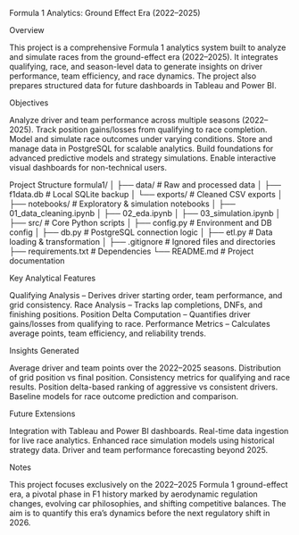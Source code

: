 Formula 1 Analytics: Ground Effect Era (2022–2025)

Overview

This project is a comprehensive Formula 1 analytics system built to analyze and simulate races from the ground-effect era (2022–2025).
It integrates qualifying, race, and season-level data to generate insights on driver performance, team efficiency, and race dynamics.
The project also prepares structured data for future dashboards in Tableau and Power BI.

Objectives

Analyze driver and team performance across multiple seasons (2022–2025).
Track position gains/losses from qualifying to race completion.
Model and simulate race outcomes under varying conditions.
Store and manage data in PostgreSQL for scalable analytics.
Build foundations for advanced predictive models and strategy simulations.
Enable interactive visual dashboards for non-technical users.

Project Structure
formula1/
│
├── data/                    # Raw and processed data
│   ├── f1data.db            # Local SQLite backup
│   └── exports/             # Cleaned CSV exports
│
├── notebooks/               # Exploratory & simulation notebooks
│   ├── 01_data_cleaning.ipynb
│   ├── 02_eda.ipynb
│   ├── 03_simulation.ipynb
│
├── src/                     # Core Python scripts
│   ├── config.py            # Environment and DB config
│   ├── db.py                # PostgreSQL connection logic
│   ├── etl.py               # Data loading & transformation
│
├── .gitignore               # Ignored files and directories
├── requirements.txt         # Dependencies
└── README.md                # Project documentation

Key Analytical Features

Qualifying Analysis – Derives driver starting order, team performance, and grid consistency.
Race Analysis – Tracks lap completions, DNFs, and finishing positions.
Position Delta Computation – Quantifies driver gains/losses from qualifying to race.
Performance Metrics – Calculates average points, team efficiency, and reliability trends.

Insights Generated

Average driver and team points over the 2022–2025 seasons.
Distribution of grid position vs final position.
Consistency metrics for qualifying and race results.
Position delta-based ranking of aggressive vs consistent drivers.
Baseline models for race outcome prediction and comparison.

Future Extensions

Integration with Tableau and Power BI dashboards.
Real-time data ingestion for live race analytics.
Enhanced race simulation models using historical strategy data.
Driver and team performance forecasting beyond 2025.

Notes

This project focuses exclusively on the 2022–2025 Formula 1 ground-effect era, a pivotal phase in F1 history marked by aerodynamic regulation changes, evolving car philosophies, and shifting competitive balances.
The aim is to quantify this era’s dynamics before the next regulatory shift in 2026.
